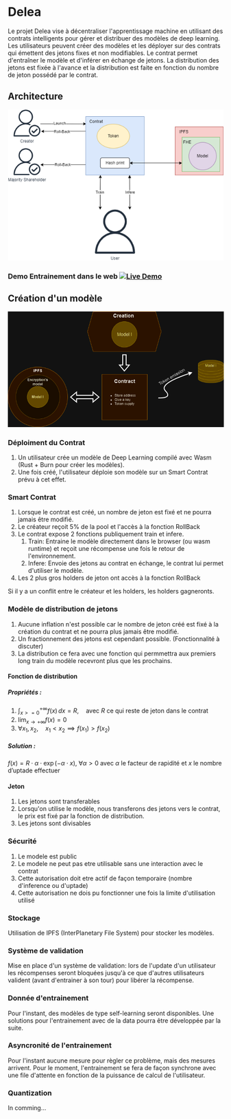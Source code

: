 # Delea

Le projet Delea vise à décentraliser l'apprentissage machine en utilisant des contrats intelligents pour gérer et distribuer des modèles de deep learning. Les utilisateurs peuvent créer des modèles et les déployer sur des contrats qui émettent des jetons fixes et non modifiables. Le contrat permet d'entraîner le modèle et d'inférer en échange de jetons. La distribution des jetons est fixée à l'avance et la distribution est faite en fonction du nombre de jeton possédé par le contrat.

## Architecture

![Architecture de Delea](Archi_globale.png)

### Demo Entrainement dans le web [![Live Demo](https://img.shields.io/badge/live-demo-brightgreen)](https://mathiskrvl.github.io/Burn-Train-web/)

## Création d'un modèle

![Création d'un modèle via le contrat](Model_creation.png)

### Déploiment du Contrat

1. Un utilisateur crée un modèle de Deep Learning compilé avec Wasm (Rust + Burn pour créer les modèles).
2. Une fois créé, l'utilisateur déploie son modèle sur un Smart Contrat prévu à cet effet.

### Smart Contrat

1. Lorsque le contrat est créé, un nombre de jeton est fixé et ne pourra jamais être modifié.
2. Le créateur reçoit 5% de la pool et l'accès à la fonction RollBack
3. Le contrat expose 2 fonctions publiquement train et infere.
    1. Train: Entraine le modèle directement dans le browser (ou wasm runtime) et reçoit une récompense une fois le retour de l'environnement.
    2. Infere: Envoie des jetons au contrat en échange, le contrat lui permet d'utiliser le modèle.
4. Les 2 plus gros holders de jeton ont accès à la fonction RollBack

Si il y a un conflit entre le créateur et les holders, les holders gagneronts.

### Modèle de distribution de jetons

1. Aucune inflation n'est possible car le nombre de jeton créé est fixé à la création du contrat et ne pourra plus jamais être modifié.
2. Un fractionnement des jetons est cependant possible. (Fonctionnalité à discuter)
3. La distribution ce fera avec une fonction qui permmettra aux premiers long train du modèle recevront plus que les prochains.

#### Fonction de distribution

##### Propriétés :

1. $\int_{x>=0}^{+\infty} f(x) \, dx = R,\quad\text{avec } R \text{ ce qui reste de jeton dans le contrat }$
2. $\lim_{x \to +\infty} f(x) = 0$
3. $\forall x_1, x_2,\quad x_1 < x_2 \implies f(x_1) > f(x_2)$

##### Solution :

$f(x) = R\cdot\alpha\cdot\exp(-\alpha \cdot x),\ \forall \alpha > 0\text{ avec }\alpha\text{ le facteur de rapidité et }x\text{ le nombre d'uptade effectuer}$

#### Jeton

1. Les jetons sont transferables
2. Lorsqu'on utilise le modèle, nous transferons des jetons vers le contrat, le prix est fixé par la fonction de distribution. 
3. Les jetons sont divisables

### Sécurité

1. Le modele est public
2. Le modele ne peut pas etre utilisable sans une interaction avec le contrat
3. Cette autorisation doit etre actif de façon temporaire (nombre d'inference ou d'uptade)
4. Cette autorisation ne dois pu fonctionner une fois la limite d'utilisation utilisé

### Stockage

Utilisation de IPFS (InterPlanetary File System) pour stocker les modèles.

### Système de validation

Mise en place d'un système de validation: lors de l'update d'un utilisateur les récompenses seront bloquées jusqu'à ce que d'autres utilisateurs valident (avant d'entrainer à son tour) pour libérer la récompense.

### Donnée d'entrainement

Pour l'instant, des modèles de type self-learning seront disponibles.
Une solutions pour l'entrainement avec de la data pourra être développée par la suite.

### Asyncronité de l'entrainement

Pour l'instant aucune mesure pour règler ce problème, mais des mesures arrivent.
Pour le moment, l'entrainement se fera de façon synchrone avec une file d'attente en fonction de la puissance de calcul de l'utilisateur.

### Quantization

In comming...
